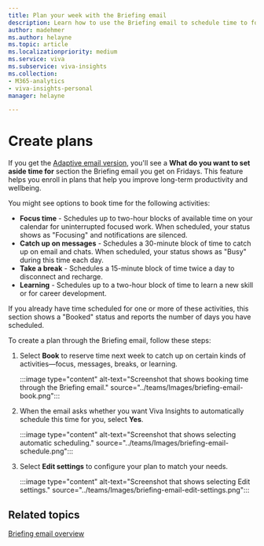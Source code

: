 ```yaml
---
title: Plan your week with the Briefing email
description: Learn how to use the Briefing email to schedule time to focus, catch up on email, and more
author: madehmer
ms.author: helayne
ms.topic: article
ms.localizationpriority: medium 
ms.service: viva 
ms.subservice: viva-insights 
ms.collection: 
- M365-analytics
- viva-insights-personal
manager: helayne

---
```

# Create plans

If you get the [Adaptive email version](be-overview.md#adaptive-or-html-version), you'll see a **What do you want to set aside time for** section the Briefing email you get on Fridays. This feature helps you enroll in plans that help you improve long-term productivity and wellbeing.

You might see options to book time for the following activities:

* **Focus time** - Schedules up to two-hour blocks of available time on your calendar for uninterrupted focused work. When scheduled, your status shows as "Focusing" and notifications are silenced.
* **Catch up on messages** - Schedules a 30-minute block of time to catch up on email and chats. When scheduled, your status shows as "Busy" during this time each day.
* **Take a break** - Schedules a 15-minute block of time twice a day to disconnect and recharge.
* **Learning** - Schedules up to a two-hour block of time to learn a new skill or for career development.

If you already have time scheduled for one or more of these activities, this section shows a "Booked" status and reports the number of days you have scheduled.

To create a plan through the Briefing email, follow these steps:

1. Select **Book** to reserve time next week to catch up on certain kinds of activities—focus, messages, breaks, or learning.

    :::image type="content" alt-text="Screenshot that shows booking time through the Briefing email." source="../teams/Images/briefing-email-book.png":::

2. When the email asks whether you want Viva Insights to automatically schedule this time for you, select **Yes**.

    :::image type="content" alt-text="Screenshot that shows selecting automatic scheduling." source="../teams/Images/briefing-email-schedule.png":::

3. Select **Edit settings** to configure your plan to match your needs.

    :::image type="content" alt-text="Screenshot that shows selecting Edit settings." source="../teams/Images/briefing-email-edit-settings.png":::





## Related topics

[Briefing email overview](be-overview.md)
